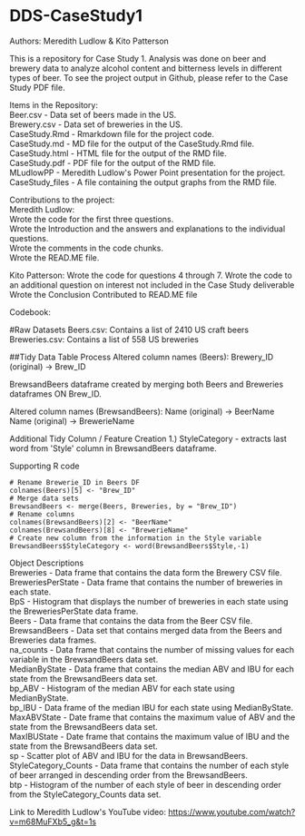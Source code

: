 # DDS-CaseStudy1
Authors: Meredith Ludlow & Kito Patterson

This is a repository for Case Study 1.  Analysis was done on beer and brewery data to analyze alcohol content and bitterness levels in different types of beer. To see the project output in Github, please refer to the Case Study PDF file.  

Items in the Repository:  
Beer.csv - Data set of beers made in the US.  
Brewery.csv - Data set of breweries in the US.   
CaseStudy.Rmd - Rmarkdown file for the project code.     
CaseStudy.md - MD file for the output of the CaseStudy.Rmd file.   
CaseStudy.html - HTML file for the output of the RMD file.    
CaseStudy.pdf - PDF file for the output of the RMD file.   
MLudlowPP - Meredith Ludlow's Power Point presentation for the project.  
CaseStudy_files - A file containing the output graphs from the RMD file.  

Contributions to the project:  
Meredith Ludlow:    
  Wrote the code for the first three questions.  
  Wrote the Introduction and the answers and explanations to the individual questions.   
  Wrote the comments in the code chunks.  
  Wrote the READ.ME file.  
  
Kito Patterson:
  Wrote the code for questions 4 through 7.
  Wrote the code to an additional question on interest not included in the Case Study deliverable
  Wrote the Conclusion
  Contributed to READ.ME file

Codebook:  

#Raw Datasets 
Beers.csv: Contains a list of 2410 US craft beers 
Breweries.csv: Contains a list of 558 US breweries

##Tidy Data Table Process
Altered column names (Beers):
  Brewery_ID (original) -> Brew_ID

BrewsandBeers dataframe created by merging both Beers and Breweries 
dataframes ON Brew_ID.

Altered column names (BrewsandBeers):
  Name (original) -> BeerName
  Name (original) -> BrewerieName
  
Additional Tidy Column / Feature Creation
1.) StyleCategory - extracts last word from 'Style' column in BrewsandBeers dataframe.

Supporting R code
```{r echo=TRUE}
# Rename Brewerie_ID in Beers DF
colnames(Beers)[5] <- "Brew_ID"
# Merge data sets
BrewsandBeers <- merge(Beers, Breweries, by = "Brew_ID")
# Rename columns
colnames(BrewsandBeers)[2] <- "BeerName"
colnames(BrewsandBeers)[8] <- "BrewerieName"
# Create new column from the information in the Style variable
BrewsandBeers$StyleCategory <- word(BrewsandBeers$Style,-1)
```


Object Descriptions  
Breweries - Data frame that contains the data form the Brewery CSV file.  
BreweriesPerState - Data frame that contains the number of breweries in each state.  
BpS - Histogram that displays the number of breweries in each state using the BreweriesPerState data frame.  
Beers - Data frame that contains the data from the Beer CSV file.  
BrewsandBeers - Data set that contains merged data from the Beers and Breweries data frames.  
na_counts - Data frame that contains the number of missing values for each variable in the BrewsandBeers data set.  
MedianByState - Data frame that contains the median ABV and IBU for each state from the BrewsandBeers data set.  
bp_ABV - Histogram of the median ABV for each state using MedianByState.  
bp_IBU - Data frame of the median IBU for each state using MedianByState.  
MaxABVState - Date frame that contains the maximum value of ABV and the state from the BrewsandBeers data set.  
MaxIBUState - Date frame that contains the maximum value of IBU and the state from the BrewsandBeers data set.  
sp - Scatter plot of ABV and IBU for the data in BrewsandBeers.  
StyleCategory_Counts - Data frame that contains the number of each style of beer arranged in descending order from the BrewsandBeers.  
btp - Histogram of the number of each style of beer in descending order from the StyleCategory_Counts data set.  

Link to Meredith Ludlow's YouTube video: https://www.youtube.com/watch?v=m68MuFXb5_g&t=1s  
